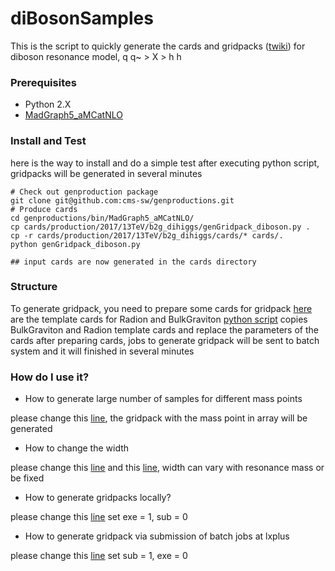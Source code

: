 # diBosonSamples
This is the script to quickly generate the cards and gridpacks ([twiki](https://twiki.cern.ch/twiki/bin/viewauth/CMS/QuickGuideMadGraph5aMCatNLO#Create_the_gridpacks_for_each_pr)) for diboson resonance model, q q~ > X > h h

### Prerequisites
* Python 2.X
* [MadGraph5_aMCatNLO](https://launchpad.net/mg5amcnlo)

### Install and Test
here is the way to install and do a simple test
after executing python script, gridpacks will be generated in several minutes

```
# Check out genproduction package
git clone git@github.com:cms-sw/genproductions.git
# Produce cards
cd genproductions/bin/MadGraph5_aMCatNLO/
cp cards/production/2017/13TeV/b2g_dihiggs/genGridpack_diboson.py .
cp -r cards/production/2017/13TeV/b2g_dihiggs/cards/* cards/. 
python genGridpack_diboson.py

## input cards are now generated in the cards directory
```

### Structure
To generate gridpack, you need to prepare some cards for gridpack
[here](cards/) are the template cards for Radion and BulkGraviton
[python script](genGridpack_diboson.py) copies BulkGraviton and Radion template cards and replace the parameters of the cards
after preparing cards, jobs to generate gridpack will be sent to batch system and it will finished in several minutes 

### How do I use it?
* How to generate large number of samples for different mass points

please change this [line](genGridpack_diboson.py#L15), the gridpack with the mass point in array will be generated

* How to change the width

please change this [line](genGridpack_diboson.py#L16) and this [line](genGridpack_diboson.py#L22-L23), width can vary with resonance mass or be fixed  

* How to generate gridpacks locally?

please change this [line](genGridpack_diboson.py#L7-L8)
set exe = 1, sub = 0

* How to generate gridpack via submission of batch jobs at lxplus

please change this [line](genGridpack_diboson.py#L7-L8)
set sub = 1, exe = 0